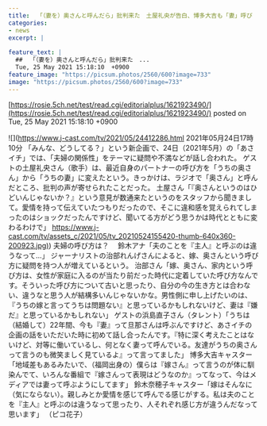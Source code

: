 ```yaml
---
title:  「（妻を）奥さんと呼んだら」批判来た　土屋礼央が告白、博多大吉も「妻」呼び  
categories:
- news
excerpt: |
  
feature_text: |
  ##  「（妻を）奥さんと呼んだら」批判来た　...
  Tue, 25 May 2021 15:18:10  +0900
feature_image: "https://picsum.photos/2560/600?image=733"
image: "https://picsum.photos/2560/600?image=733"
---
```


[https://rosie.5ch.net/test/read.cgi/editorialplus/1621923490/](https://rosie.5ch.net/test/read.cgi/editorialplus/1621923490/)
posted on Tue, 25 May 2021 15:18:10  +0900

<!--more-->

![](https://www.j-cast.com/tv/2021/05/24412286.html 2021年05月24日17時10分 「みんな、どうしてる？」という新企画で、24日（2021年5月）の「あさイチ」では、「夫婦の関係性」をテーマに疑問や不満などが話し合われた。 ゲストの土屋礼央さん（歌手）は、最近自身のパートナーの呼び方を「うちの奥さん」から「うちの妻」に変えたという。きっかけは、ラジオで「奥さん」と呼んだところ、批判の声が寄せられたことだった。 土屋さん「『奥さんというのはひどいんじゃないか？』という意見が数通来たというのをスタッフから聞きまして。愛情を持って伝えていたつもりだったので、そこに違和感を覚えられてしまったのはショックだったんですけど、聞いてる方がどう思うかは時代とともに変わるわけで」 [https://www.j-cast.com/tv/assets_c/2021/05/tv_20210524155420-thumb-640x360-200923.jpg)](https://www.j-cast.com/tv/assets_c/2021/05/tv_20210524155420-thumb-640x360-200923.jpg)) 夫婦の呼び方は？ 　鈴木アナ「夫のことを『主人』と呼ぶのは違うなって...」 ジャーナリストの治部れんげさんによると、嫁、奥さんという呼び方に疑問を持つ人が増えているという。 治部さん「嫁、奥さん、家内という呼び方は、女性が家庭に入るのが当たり前だった時代に定着していた呼び方なんです。そういった呼び方について古いと思ったり、自分の今の生き方とは合わない、違うなと思う人が結構多いんじゃないかな。男性側に申し上げたいのは、『うちの嫁と言ってうちは問題ない』と思っているかもしれないけど、妻は『嫌だ』と思っているかもしれない」 ゲストの浜島直子さん（タレント）「うちは（結婚して）22年間、今も『妻』って旦那さんは呼ぶんですけど、あさイチの企画の話をいただいた時に初めて話し合ったんです。『特に深く考えたことはないけど、対等に働いているし、何となく妻って呼んでいる。友達がうちの奥さんって言うのも微笑ましく見ているよ』って言ってました」 博多大吉キャスター「地域差もあるみたいで、（福岡出身の）僕らは『嫁さん』って言うのが体に馴染んでて、いろんな番組で『嫁さんって表現はどうなのか』ってなって、今はメディアでは妻って呼ぶようにしてます」 鈴木奈穂子キャスター「嫁はそんなに（気にならない）。親しみとか愛情を感じて呼んでる感じがする。私は夫のことを『主人』と呼ぶのは違うなって思ったり、人それぞれ感じ方が違うんだなって思います」 （ピコ花子）
